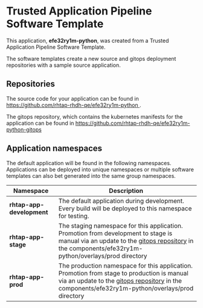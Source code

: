 # Trusted Application Pipeline Software Template

This application, **efe32ry1m-python**, was created from a Trusted Application Pipeline Software Template.

The software templates create a new source and gitops deployment repositories with a sample source application. 

## Repositories

The source code for your application can be found in [https://github.com/rhtap-rhdh-qe/efe32ry1m-python ](https://github.com/rhtap-rhdh-qe/efe32ry1m-python ).
 
The gitops repository, which contains the kubernetes manifests for the application can be found in 
[https://github.com/rhtap-rhdh-qe/efe32ry1m-python-gitops ](https://github.com/rhtap-rhdh-qe/efe32ry1m-python-gitops ) 

## Application namespaces 

The default application will be found in the following namespaces. Applications can be deployed into unique namespaces or multiple software templates can also bet generated into the same group namespaces.  

|  Namespace   |  Description   |  
| -------- | -------- |   
| **rhtap-app-development** | The default application during development. Every build will be deployed to this namespace for testing. | 
| **rhtap-app-stage** | The staging namespace for this application. Promotion from development to stage is manual via an update to the [gitops repository](https://github.com/rhtap-rhdh-qe/efe32ry1m-python-gitops ) in the components/efe32ry1m-python/overlays/prod directory |  
| **rhtap-app-prod** | The production namespace for this application. Promotion from stage to production is manual via an update to the [gitops repository](https://github.com/rhtap-rhdh-qe/efe32ry1m-python-gitops ) in the components/efe32ry1m-python/overlays/prod directory | 